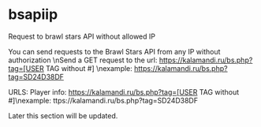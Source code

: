 # bsapiip
Request to brawl stars API without allowed IP

You can send requests to the Brawl Stars API from any IP without authorization
\nSend a GET request to the url: https://kalamandi.ru/bs.php?tag=[USER TAG without #]
\nexample: https://kalamandi.ru/bs.php?tag=SD24D38DF

URLS: 
Player info: https://kalamandi.ru/bs.php?tag=[USER TAG without #]\nexample: ttps://kalamandi.ru/bs.php?tag=SD24D38DF

Later this section will be updated.
